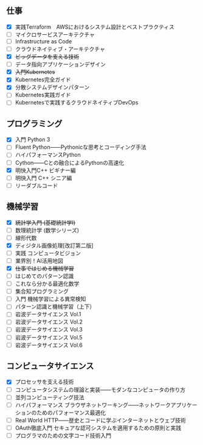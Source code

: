 ## 仕事
- [x] 実践Terraform　AWSにおけるシステム設計とベストプラクティス
- [ ] マイクロサービスアーキテクチャ
- [ ] Infrastructure as Code
- [ ] クラウドネイティブ・アーキテクチャ
- [x] ~~ビッグデータを支える技術~~
- [ ] データ指向アプリケーションデザイン
- [x] ~~入門Kubernetes~~
- [x] Kubernetes完全ガイド
- [x] 分散システムデザインパターン
- [ ] Kubernetes実践ガイド
- [ ] Kubernetesで実践するクラウドネイティブDevOps

## プログラミング
- [x] 入門 Python 3
- [ ] Fluent Python――Pythonicな思考とコーディング手法
- [ ] ハイパフォーマンスPython
- [ ] Cython――Cとの融合によるPythonの高速化
- [x] 明快入門C++ ビギナー編
- [ ] 明快入門 C++ シニア編
- [ ] リーダブルコード

## 機械学習
- [x] ~~統計学入門 (基礎統計学Ⅰ)~~
- [ ] 数理統計学 (数学シリーズ)
- [ ] 線形代数
- [x] ディジタル画像処理[改訂第二版]
- [ ] 実践 コンピュータビジョン
- [ ] 業界別！AI活用地図
- [x] ~~仕事ではじめる機械学習~~
- [ ] はじめてのパターン認識
- [ ] これなら分かる最適化数学
- [ ] 集合知プログラミング
- [ ] 入門 機械学習による異常検知
- [ ] パターン認識と機械学習（上下）
- [ ] 岩波データサイエンス Vol.1
- [ ] 岩波データサイエンス Vol.2
- [ ] 岩波データサイエンス Vol.3
- [ ] 岩波データサイエンス Vol.5
- [ ] 岩波データサイエンス Vol.6

## コンピュータサイエンス
- [x] プロセッサを支える技術
- [ ] コンピュータシステムの理論と実装――モダンなコンピュータの作り方
- [ ] 並列コンピューティング技法
- [ ] ハイパフォーマンス ブラウザネットワーキング――ネットワークアプリケーションのためのパフォーマンス最適化
- [ ] Real World HTTP――歴史とコードに学ぶインターネットとウェブ技術
- [ ] OAuth徹底入門 セキュアな認可システムを適用するための原則と実践
- [ ] プログラマのための文字コード技術入門
